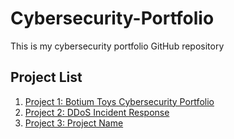 # Cybersecurity-Portfolio
This is my cybersecurity portfolio GitHub repository  



## Project List

1. [Project 1: Botium Toys Cybersecurity Portfolio](https://github.com/yasirusman85/Cybersecurity-Portfolio/tree/Botium-Toys-Cybersecurity-Portfolio)
2. [Project 2: DDoS Incident Response]([./project-2/README.md](https://github.com/yasirusman85/Cybersecurity-Portfolio/blob/Using-the-NIST-Cybersecurity-Framework-to-respond-to-a-security-incident/README.md)https://github.com/yasirusman85/Cybersecurity-Portfolio/blob/Using-the-NIST-Cybersecurity-Framework-to-respond-to-a-security-incident/README.md)
3. [Project 3: Project Name](./project-3/README.md)



